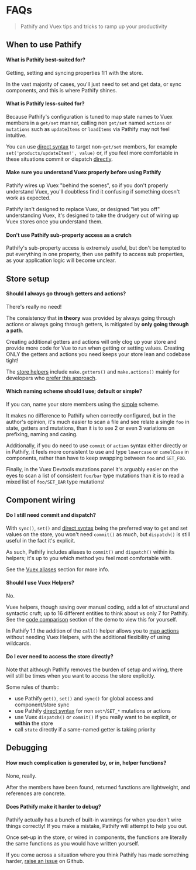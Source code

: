 # FAQs

> Pathify and Vuex tips and tricks to ramp up your productivity



## When to use Pathify

#### What is Pathify best-suited for?

Getting, setting and syncing properties 1:1 with the store.

In the vast majority of cases, you'll just need to set and get data, or sync components, and this is where Pathify shines.

#### What is Pathify less-suited for?

Because Pathify's configuration is tuned to map state names to Vuex members in a `get/set` manner, calling non `get/set` named `actions` or `mutations` such as `updateItems` or `loadItems` via Pathify may not feel intuitive.

You can use [direct syntax](/api/paths#direct-syntax) to target non-`get/set` members, for example `set('products/updateItem!', value)` or, if you feel more comfortable in these situations commit or dispatch [directly](#do-i-still-need-commit-and-dispatch).

#### Make sure you understand Vuex properly before using Pathify

Pathify wires up Vuex "behind the scenes", so if you don't properly understand Vuex, you'll doubtless find it confusing if something doesn't work as expected.

Pathify isn't designed to replace Vuex, or designed "let you off" understanding Vuex, it's designed to take the drudgery out of wiring up Vuex stores once you understand them.

#### Don't use Pathify sub-property access as a crutch

Pathify's sub-property access is extremely useful, but don't be tempted to put everything in one property, then use pathify to access sub properties, as your application logic will become unclear.



## Store setup

#### Should I always go through getters and actions?

There's really no need!

The consistency that **in theory** was provided by always going through actions or always going through getters, is mitigated by **only going through a path**.

Creating additional getters and actions will only clog up your store and provide more code for Vue to run when getting or setting values. Creating ONLY the getters and actions you need keeps your store lean and codebase tight!

The [store helpers](/api/store) include `make.getters()` and `make.actions()` mainly for developers who [prefer this approach](https://forum.vuejs.org/t/actions-for-actions-sake/16413).


#### Which naming scheme should I use; default or simple?

If you can, name your store members using the [simple](/setup/mapping) scheme.

It makes no difference to Pathify when correctly configured, but in the author's opinion, it's much easier to scan a file and see relate a single `foo` in state, getters and mutations, than it is to see 2 or even 3 variations on prefixing, naming and casing.

Additionally, if you do need to use `commit` or `action` syntax either directly or in Pathify, it feels more consistent to use and type `lowercase` or `camelCase` in components, rather than have to keep swapping between `foo` and `SET_FOO`.


Finally, in the Vuex Devtools mutations panel it's arguably easier on the eyes to scan a list of consistent `foo/bar` type mutations than it is to read a mixed list of `foo/SET_BAR` type mutations!


## Component wiring

#### Do I still need commit and dispatch?

With `sync()`, `set()` and [direct syntax](/api/paths#direct-syntax) being the preferred way to get and set values on the store, you won't need `commit()` as much, but `dispatch()` is still useful in the fact it's explicit.

As such, Pathify includes aliases to `commit()` and `dispatch()` within its helpers; it's up to you which method you feel most comfortable with.

See the [Vuex aliases](api/properties#vuex-aliases) section for more info.


#### Should I use Vuex Helpers?

No.

Vuex helpers, though saving over manual coding, add a lot of structural and syntactic cruft; up to 16 different entities to think about vs only 7 for Pathify. See the [code comparison](https://codesandbox.io/s/github/davestewart/vuex-pathify-demos/tree/master/main?initialpath=code/large) section of the demo to view this for yourself.

In Pathify 1.1 the addition of the `call()` helper allows you to [map actions](api/component?id=call) without needing Vuex Helpers, with the additional flexibility of using wildcards.


#### Do I ever need to access the store directly?

Note that although Pathify removes the burden of setup and wiring, there will still be times when you want to access the store explicitly.

Some rules of thumb::

- use Pathify `get()`, `set()` and `sync()` for global access and component/store sync
- use Pathify [direct syntax](/api/paths#direct-syntax) for non `set*`/`SET_*` mutations or actions
- use Vuex `dispatch()` or `commit()` if you really want to be explicit, or **within** the store
- call `state` directly if a same-named getter is taking priority





## Debugging

#### How much complication is generated by, or in, helper functions?

None, really. 

After the members have been found, returned functions are lightweight, and references are concrete.

#### Does Pathify make it harder to debug?

Pathify actually has a bunch of built-in warnings for when you don't wire things correctly! If you make a mistake, Pathify will attempt to help you out.

Once set-up in the store, or wired in components, the functions are literally the same functions as you would have written yourself.

If you come across a situation where you think Pathify has made something harder, [raise an issue](https://github.com/davestewart/vuex-pathify/issues) on Github.